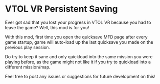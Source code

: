 # VTOL VR Persistent Saving

Ever got sad that you lost your progress in VTOL VR because you had to leave the game? Well, this mod is for you!

With this mod, first time you open the quicksave MFD page after every game startup, game will auto-load up the last quicksave you made on the previous play session.

Do try to keep it sane and only quickload into the same mission you were playing before, as the game might not like it if you try to quickload into a different mission/map.

Feel free to post any issues or suggestions for future development on this!